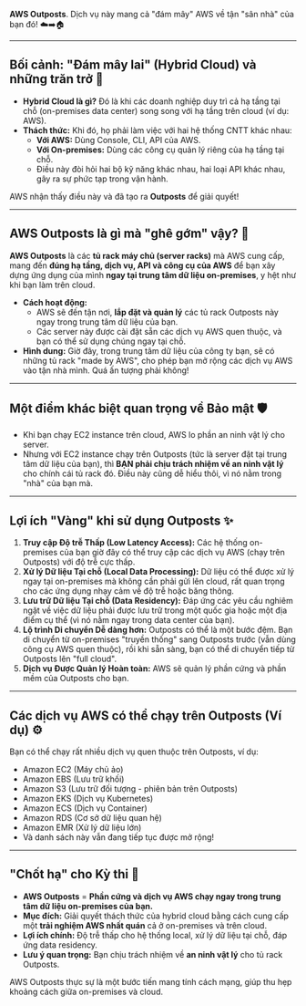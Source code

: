 **AWS Outposts**. Dịch vụ này mang cả "đám mây" AWS về tận "sân nhà" của bạn đó! ☁️➡️🏠

---
## Bối cảnh: "Đám mây lai" (Hybrid Cloud) và những trăn trở 🤔

- **Hybrid Cloud là gì?** Đó là khi các doanh nghiệp duy trì cả hạ tầng tại chỗ (on-premises data center) song song với hạ tầng trên cloud (ví dụ: AWS).
- **Thách thức:** Khi đó, họ phải làm việc với hai hệ thống CNTT khác nhau:
    - **Với AWS:** Dùng Console, CLI, API của AWS.
    - **Với On-premises:** Dùng các công cụ quản lý riêng của hạ tầng tại chỗ.
    - Điều này đòi hỏi hai bộ kỹ năng khác nhau, hai loại API khác nhau, gây ra sự phức tạp trong vận hành.

AWS nhận thấy điều này và đã tạo ra **Outposts** để giải quyết!

---
## AWS Outposts là gì mà "ghê gớm" vậy? 🚀

**AWS Outposts** là các **tủ rack máy chủ (server racks)** mà AWS cung cấp, mang đến **đúng hạ tầng, dịch vụ, API và công cụ của AWS** để bạn xây dựng ứng dụng của mình **ngay tại trung tâm dữ liệu on-premises**, y hệt như khi bạn làm trên cloud.

- **Cách hoạt động:**
    - AWS sẽ đến tận nơi, **lắp đặt và quản lý** các tủ rack Outposts này ngay trong trung tâm dữ liệu của bạn.
    - Các server này được cài đặt sẵn các dịch vụ AWS quen thuộc, và bạn có thể sử dụng chúng ngay tại chỗ.
- **Hình dung:** Giờ đây, trong trung tâm dữ liệu của công ty bạn, sẽ có những tủ rack "made by AWS", cho phép bạn mở rộng các dịch vụ AWS vào tận nhà mình. Quá ấn tượng phải không!

---
## Một điểm khác biệt quan trọng về Bảo mật 🛡️

- Khi bạn chạy EC2 instance trên cloud, AWS lo phần an ninh vật lý cho server.
- Nhưng với EC2 instance chạy trên Outposts (tức là server đặt tại trung tâm dữ liệu của bạn), thì **BẠN phải chịu trách nhiệm về an ninh vật lý** cho chính cái tủ rack đó. Điều này cũng dễ hiểu thôi, vì nó nằm trong "nhà" của bạn mà.

---
## Lợi ích "Vàng" khi sử dụng Outposts ✨

1.  **Truy cập Độ trễ Thấp (Low Latency Access):** Các hệ thống on-premises của bạn giờ đây có thể truy cập các dịch vụ AWS (chạy trên Outposts) với độ trễ cực thấp.
2.  **Xử lý Dữ liệu Tại chỗ (Local Data Processing):** Dữ liệu có thể được xử lý ngay tại on-premises mà không cần phải gửi lên cloud, rất quan trọng cho các ứng dụng nhạy cảm về độ trễ hoặc băng thông.
3.  **Lưu trữ Dữ liệu Tại chỗ (Data Residency):** Đáp ứng các yêu cầu nghiêm ngặt về việc dữ liệu phải được lưu trữ trong một quốc gia hoặc một địa điểm cụ thể (vì nó nằm ngay trong data center của bạn).
4.  **Lộ trình Di chuyển Dễ dàng hơn:** Outposts có thể là một bước đệm. Bạn di chuyển từ on-premises "truyền thống" sang Outposts trước (vẫn dùng công cụ AWS quen thuộc), rồi khi sẵn sàng, bạn có thể di chuyển tiếp từ Outposts lên "full cloud".
5.  **Dịch vụ Được Quản lý Hoàn toàn:** AWS sẽ quản lý phần cứng và phần mềm của Outposts cho bạn.

---
## Các dịch vụ AWS có thể chạy trên Outposts (Ví dụ) ⚙️

Bạn có thể chạy rất nhiều dịch vụ quen thuộc trên Outposts, ví dụ:

- Amazon EC2 (Máy chủ ảo)
- Amazon EBS (Lưu trữ khối)
- Amazon S3 (Lưu trữ đối tượng - phiên bản trên Outposts)
- Amazon EKS (Dịch vụ Kubernetes)
- Amazon ECS (Dịch vụ Container)
- Amazon RDS (Cơ sở dữ liệu quan hệ)
- Amazon EMR (Xử lý dữ liệu lớn)
- Và danh sách này vẫn đang tiếp tục được mở rộng!

---
## "Chốt hạ" cho Kỳ thi 📝

- **AWS Outposts** = **Phần cứng và dịch vụ AWS chạy ngay trong trung tâm dữ liệu on-premises của bạn.**
- **Mục đích:** Giải quyết thách thức của hybrid cloud bằng cách cung cấp một **trải nghiệm AWS nhất quán** cả ở on-premises và trên cloud.
- **Lợi ích chính:** Độ trễ thấp cho hệ thống local, xử lý dữ liệu tại chỗ, đáp ứng data residency.
- **Lưu ý quan trọng:** Bạn chịu trách nhiệm về **an ninh vật lý** cho tủ rack Outposts.

AWS Outposts thực sự là một bước tiến mang tính cách mạng, giúp thu hẹp khoảng cách giữa on-premises và cloud. 
